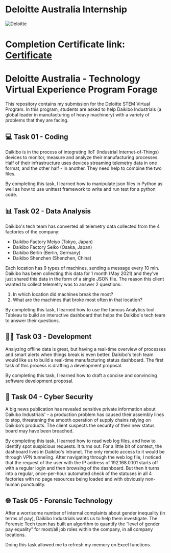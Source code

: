 # Deloitte Australia Internship

![Deloitte](https://github.com/user-attachments/assets/56b06d8a-f549-48a0-a5d1-37c666eeb9f1)

# Completion Certificate link: [Certificate](https://forage-uploads-prod.s3.amazonaws.com/completion-certificates/9PBTqmSxAf6zZTseP/YPWCiGNTkr6QxcpEu_9PBTqmSxAf6zZTseP_6iQKa3ufrkKhLxoLx_1737731944678_completion_certificate.pdf)


# Deloitte Australia - Technology Virtual Experience Program Forage

This repository contains my submission for the Deloitte STEM Virtual Program. In this program, students are asked to help Daikibo Industrials (a global leader in manufacturing of heavy machinery) with a variety of problems that they are facing.

## 💻 Task 01 - Coding

Daikibo is in the process of integrating IIoT (Industrial Internet-of-Things) devices to monitor, measure and analyze their manufacturing processes. Half of their infrastructure uses devices streaming telemetry data in one format, and the other half - in another. They need help to combine the two files.

By completing this task, I learned how to manipulate json files in Python as well as how to use unittest framework to write and run test for a python code.

## 📊 Task 02 - Data Analysis

Daikibo's tech team has converted all telemetry data collected from the 4 factories of the company:

- Daikibo Factory Meiyo (Tokyo, Japan)
- Daikibo Factory Seiko (Osaka, Japan)
- Daikibo Berlin (Berlin, Germany)
- Daikibo Shenzhen (Shenzhen, China)

Each location has 9 types of machines, sending a message every 10 min. Daikibo has been collecting this data for 1 month (May 2021) and they've just shared this data in the form of a single JSON file. The reason this client wanted to collect telemetry was to answer 2 questions:

1. In which location did machines break the most?
2. What are the machines that broke most often in that location?

By completing this task, I learned how to use the famous Analytics tool Tableau to build an interactive dashboard that helps the Daikibo's tech team to answer their questions.

## 👨‍💻 Task 03 - Development

Analyzing offline data is great, but having a real-time overview of processes and smart alerts when things break is even better. Daikibo's tech team would like us to build a real-time manufacturing status dashboard. The first task of this process is drafting a development proposal.

By completing this task, I learned how to draft a concise and convincing software development proposal.

## 🔐 Task 04 - Cyber Security

A big news publication has revealed sensitive private information about Daikibo Industrials' – a production problem has caused their assembly lines to stop, threatening the smooth operation of supply chains relying on Daikibo’s products. The client suspects the security of their new status board may have been breached.

By completing this task, I learned how to read web log files, and how to identify spot suspicious requests. It turns out. For a little bit of context, the dashboard lives in Daikibo's Intranet. The only remote access to it would be through VPN tunneling. After navigating through the web log file, I noticed that the request of the user with the IP address of 192.168.0.101 starts off with a regular login and then browsing of the dashboard. But then it turns into a regular, once-per-hour automated check of the statuses in all 4 factories with no page resources being loaded and with obviously non-human punctuality.

## 🌐 Task 05 - Forensic Technology

After a worrisome number of internal complaints about gender inequality (in terms of pay), Daikibo Industrials wants us to help them investigate. The Forensic Tech team has built an algorithm to quantify the “level of gender pay equality” for most/all job roles within the company, in all company locations.

Doing this task allowed me to refresh my memory on Excel functions.
